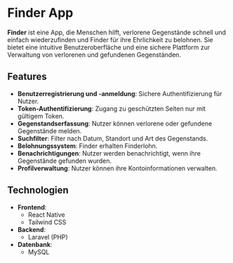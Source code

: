 # Finder App

**Finder** ist eine App, die Menschen hilft, verlorene Gegenstände schnell und einfach wiederzufinden und Finder für ihre Ehrlichkeit zu belohnen. Sie bietet eine intuitive Benutzeroberfläche und eine sichere Plattform zur Verwaltung von verlorenen und gefundenen Gegenständen.

## Features

- **Benutzerregistrierung und -anmeldung**: Sichere Authentifizierung für Nutzer.
- **Token-Authentifizierung**: Zugang zu geschützten Seiten nur mit gültigem Token.
- **Gegenstandserfassung**: Nutzer können verlorene oder gefundene Gegenstände melden.
- **Suchfilter**: Filter nach Datum, Standort und Art des Gegenstands.
- **Belohnungssystem**: Finder erhalten Finderlohn.
- **Benachrichtigungen**: Nutzer werden benachrichtigt, wenn ihre Gegenstände gefunden wurden.
- **Profilverwaltung**: Nutzer können ihre Kontoinformationen verwalten.

## Technologien

- **Frontend**: 
  - React Native
  - Tailwind CSS
- **Backend**:
  - Laravel (PHP)
- **Datenbank**:
  - MySQL
